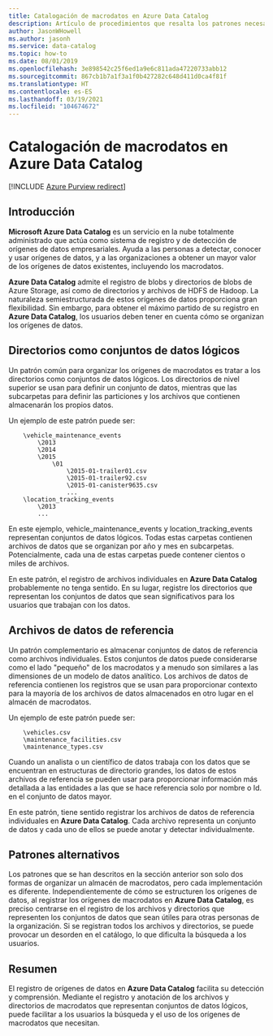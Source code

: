 ```yaml
---
title: Catalogación de macrodatos en Azure Data Catalog
description: Artículo de procedimientos que resalta los patrones necesarios para usar Azure Data Catalog con orígenes de "macrodatos", incluidos Azure Blob Storage, Azure Data Lake y Hadoop HDFS.
author: JasonWHowell
ms.author: jasonh
ms.service: data-catalog
ms.topic: how-to
ms.date: 08/01/2019
ms.openlocfilehash: 3e898542c25f6ed1a9e6c811ada47220733abb12
ms.sourcegitcommit: 867cb1b7a1f3a1f0b427282c648d411d0ca4f81f
ms.translationtype: HT
ms.contentlocale: es-ES
ms.lasthandoff: 03/19/2021
ms.locfileid: "104674672"
---
```

# <a name="how-to-catalog-big-data-in-azure-data-catalog"></a>Catalogación de macrodatos en Azure Data Catalog

[!INCLUDE [Azure Purview redirect](../../includes/data-catalog-use-purview.md)]

## <a name="introduction"></a>Introducción

**Microsoft Azure Data Catalog** es un servicio en la nube totalmente administrado que actúa como sistema de registro y de detección de orígenes de datos empresariales. Ayuda a las personas a detectar, conocer y usar orígenes de datos, y a las organizaciones a obtener un mayor valor de los orígenes de datos existentes, incluyendo los macrodatos.

**Azure Data Catalog** admite el registro de blobs y directorios de blobs de Azure Storage, así como de directorios y archivos de HDFS de Hadoop. La naturaleza semiestructurada de estos orígenes de datos proporciona gran flexibilidad. Sin embargo, para obtener el máximo partido de su registro en **Azure Data Catalog**, los usuarios deben tener en cuenta cómo se organizan los orígenes de datos.

## <a name="directories-as-logical-data-sets"></a>Directorios como conjuntos de datos lógicos

Un patrón común para organizar los orígenes de macrodatos es tratar a los directorios como conjuntos de datos lógicos. Los directorios de nivel superior se usan para definir un conjunto de datos, mientras que las subcarpetas para definir las particiones y los archivos que contienen almacenarán los propios datos.

Un ejemplo de este patrón puede ser:

```text
    \vehicle_maintenance_events
        \2013
        \2014
        \2015
            \01
                \2015-01-trailer01.csv
                \2015-01-trailer92.csv
                \2015-01-canister9635.csv
                ...
    \location_tracking_events
        \2013
        ...
```

En este ejemplo, vehicle_maintenance_events y location_tracking_events representan conjuntos de datos lógicos. Todas estas carpetas contienen archivos de datos que se organizan por año y mes en subcarpetas. Potencialmente, cada una de estas carpetas puede contener cientos o miles de archivos.

En este patrón, el registro de archivos individuales en **Azure Data Catalog** probablemente no tenga sentido. En su lugar, registre los directorios que representan los conjuntos de datos que sean significativos para los usuarios que trabajan con los datos.

## <a name="reference-data-files"></a>Archivos de datos de referencia

Un patrón complementario es almacenar conjuntos de datos de referencia como archivos individuales. Estos conjuntos de datos puede considerarse como el lado "pequeño" de los macrodatos y a menudo son similares a las dimensiones de un modelo de datos analítico. Los archivos de datos de referencia contienen los registros que se usan para proporcionar contexto para la mayoría de los archivos de datos almacenados en otro lugar en el almacén de macrodatos.

Un ejemplo de este patrón puede ser:

```text
    \vehicles.csv
    \maintenance_facilities.csv
    \maintenance_types.csv
```

Cuando un analista o un científico de datos trabaja con los datos que se encuentran en estructuras de directorio grandes, los datos de estos archivos de referencia se pueden usar para proporcionar información más detallada a las entidades a las que se hace referencia solo por nombre o Id. en el conjunto de datos mayor.

En este patrón, tiene sentido registrar los archivos de datos de referencia individuales en **Azure Data Catalog**. Cada archivo representa un conjunto de datos y cada uno de ellos se puede anotar y detectar individualmente.

## <a name="alternate-patterns"></a>Patrones alternativos

Los patrones que se han descritos en la sección anterior son solo dos formas de organizar un almacén de macrodatos, pero cada implementación es diferente. Independientemente de cómo se estructuren los orígenes de datos, al registrar los orígenes de macrodatos en **Azure Data Catalog**, es preciso centrarse en el registro de los archivos y directorios que representen los conjuntos de datos que sean útiles para otras personas de la organización. Si se registran todos los archivos y directorios, se puede provocar un desorden en el catálogo, lo que dificulta la búsqueda a los usuarios.

## <a name="summary"></a>Resumen

El registro de orígenes de datos en **Azure Data Catalog** facilita su detección y comprensión. Mediante el registro y anotación de los archivos y directorios de macrodatos que representan conjuntos de datos lógicos, puede facilitar a los usuarios la búsqueda y el uso de los orígenes de macrodatos que necesitan.

